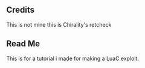 Credits
--------------------------------------------------------
This is not mine this is Chirality's retcheck

Read Me
--------------------------------------------------------
This is for a tutorial i made for making a LuaC exploit.
